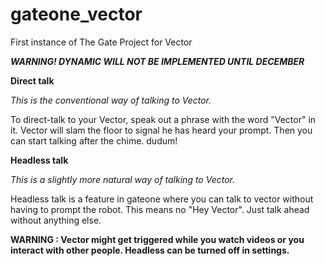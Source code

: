 # gateone_vector
First instance of The Gate Project for Vector

***WARNING! DYNAMIC WILL NOT BE IMPLEMENTED UNTIL DECEMBER***


**Direct talk**

*This is the conventional way of talking to Vector.*

To direct-talk to your Vector, speak out a phrase with the word "Vector" in it. Vector will slam the floor to signal he has heard your prompt.
Then you can start talking after the chime. dudum!

**Headless talk**

*This is a slightly more natural way of talking to Vector.*

Headless talk is a feature in gateone where you can talk to vector without having to prompt the robot. This means no "Hey Vector".
Just talk ahead without anything else.

**WARNING : Vector might get triggered while you watch videos or you interact with other people. Headless can be turned off in settings.**
